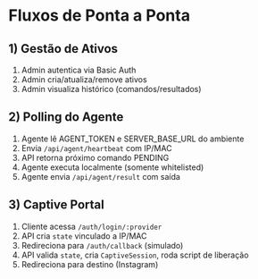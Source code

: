 # Fluxos de Ponta a Ponta

## 1) Gestão de Ativos
1. Admin autentica via Basic Auth
2. Admin cria/atualiza/remove ativos
3. Admin visualiza histórico (comandos/resultados)

## 2) Polling do Agente
1. Agente lê AGENT_TOKEN e SERVER_BASE_URL do ambiente
2. Envia `/api/agent/heartbeat` com IP/MAC
3. API retorna próximo comando PENDING
4. Agente executa localmente (somente whitelisted)
5. Agente envia `/api/agent/result` com saída

## 3) Captive Portal
1. Cliente acessa `/auth/login/:provider`
2. API cria `state` vinculado a IP/MAC
3. Redireciona para `/auth/callback` (simulado)
4. API valida `state`, cria `CaptiveSession`, roda script de liberação
5. Redireciona para destino (Instagram)
